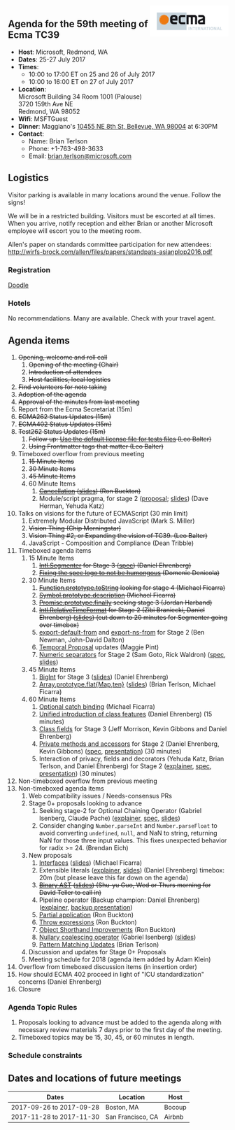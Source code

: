 <img src="../images/Ecma_RVB-003.jpg" align="right" height="70" alt="" />

## Agenda for the 59th meeting of Ecma TC39

- **Host**: Microsoft, Redmond, WA
- **Dates**: 25-27 July 2017
- **Times**:
  - 10:00 to 17:00 ET on 25 and 26 of July 2017
  - 10:00 to 16:00 ET on 27 of July 2017
- **Location**:<br>
  Microsoft Building 34 Room 1001 (Palouse)<br>
  3720 159th Ave NE<br>
  Redmond, WA 98052
- **Wifi**: MSFTGuest
- **Dinner**: Maggiano's [10455 NE 8th St, Bellevue, WA 98004](https://www.google.com/maps/dir//10455+NE+8th+St,+Bellevue,+WA+98004/@47.6171882,-122.2051553,16z/data=!3m1!4b1!4m8!4m7!1m0!1m5!1m1!1s0x54906c8f4a44de47:0xdd2b035314e5c9b0!2m2!1d-122.2007779!2d47.6171883) at 6:30PM
- **Contact**:
  - Name: Brian Terlson
  - Phone: +1-763-498-3633
  - Email: brian.terlson@microsoft.com

## Logistics

Visitor parking is available in many locations around the venue. Follow the signs!

We will be in a restricted building. Visitors must be escorted at all times. When you arrive, notify reception and either Brian or another Microsoft employee will escort you to the meeting room.

Allen's paper on standards committee participation for new attendees: http://wirfs-brock.com/allen/files/papers/standpats-asianplop2016.pdf

### Registration

[Doodle](https://ecma-international.doodle.com/poll/cx2gkn84uqgwfccg)

### Hotels

No recommendations. Many are available. Check with your travel agent.

## Agenda items

1. ~~Opening, welcome and roll call~~
    1. ~~Opening of the meeting (Chair)~~
    1. ~~Introduction of attendees~~
    1. ~~Host facilities, local logistics~~
1. ~~Find volunteers for note taking~~
1. ~~Adoption of the agenda~~
1. ~~Approval of the minutes from last meeting~~
1. Report from the Ecma Secretariat (15m)
1. ~~ECMA262 Status Updates (15m)~~
1. ~~ECMA402 Status Updates (15m)~~
1. ~~Test262 Status Updates (15m)~~
    1. ~~Follow up: [Use the default license file for tests files](https://github.com/tc39/test262/pull/851) (Leo Balter)~~
    1. ~~Using Frontmatter tags that matter (Leo Balter)~~
1. Timeboxed overflow from previous meeting
    1. ~~15 Minute Items~~
    1. ~~30 Minute Items~~
    1. ~~45 Minute Items~~
    1. 60 Minute Items
        1. ~~[Cancellation](https://github.com/tc39/proposal-cancellation#readme) ([slides](https://tc39.github.io/proposal-cancellation/CancellationPrimitives-tc39.pptx)) (Ron Buckton)~~
        1. Module/script pragma, for stage 2 ([proposal](https://github.com/tc39/proposal-modules-pragma); [slides](https://github.com/tc39/agendas/raw/master/2017/tc39-2017-05-use-module.pdf)) (Dave Herman, Yehuda Katz)
1. Talks on visions for the future of ECMAScript (30 min limit)
    1. Extremely Modular Distributed JavaScript (Mark S. Miller)
    1. ~~Vision Thing (Chip Morningstar)~~
    1. ~~Vision Thing #2, or Expanding the vision of TC39. (Leo Balter)~~
    1. JavaScript - Composition and Compliance (Dean Tribble)
1. Timeboxed agenda items
    1. 15 Minute Items
        1. ~~[Intl.Segmenter](https://docs.google.com/presentation/d/1KC-qBVqsUdTiePWmSextuMGVIsUa3Tb9EOcVNIj8eOA/edit#slide=id.p) for Stage 3 ([spec](https://github.com/tc39/proposal-intl-segmenter)) (Daniel Ehrenberg)~~
        1.  ~~[Fixing the spec logo to not be humongous](https://github.com/tc39/ecma262/pull/951) (Domenic Denicola)~~
    1. 30 Minute Items
        1. ~~[Function.prototype.toString](https://tc39.github.io/Function-prototype-toString-revision/) looking for stage 4 (Michael Ficarra)~~
        1. ~~[Symbol.prototype.description](https://michaelficarra.github.io/Symbol-description-proposal/) (Michael Ficarra)~~
        1. ~~[Promise.prototype.finally](https://github.com/tc39/proposal-promise-finally/) seeking stage 3 (Jordan Harband)~~
        1. ~~[Intl.RelativeTimeFormat](https://github.com/tc39/proposal-intl-relative-time) for Stage 2 (Zibi Braniecki, Daniel Ehrenberg) ([slides](https://docs.google.com/presentation/d/1QCum8K8XRGhjh94a2Gp2bhRmhbSnJUbhASsQm54tp8I/edit#slide=id.p)) (cut down to 20 minutes for Segmenter going over timebox)~~
        1. [export-default-from](https://github.com/tc39/proposal-export-default-from) and [export-ns-from](https://github.com/tc39/proposal-export-ns-from) for Stage 2 (Ben Newman, John-David Dalton)
        1. [Temporal Proposal](https://github.com/maggiepint/proposal-temporal) updates (Maggie Pint)
        1. [Numeric separators](https://github.com/tc39/proposal-numeric-separator) for Stage 2 (Sam Goto, Rick Waldron) ([spec](https://tc39.github.io/proposal-numeric-separator), [slides](https://docs.google.com/presentation/d/1i3pI_Z34xxg6_1gHVB6Q0RzZzpINmpI7yu8SVXSEgRo/edit#slide=id.p))
    1. 45 Minute Items
        1. [BigInt](https://github.com/tc39/proposal-bigint) for Stage 3 ([slides](https://docs.google.com/presentation/d/1nhiT8QHrM0qt5cDtomAGPLEUfLhUYvHCVZMta1N1IcU/edit#slide=id.p)) (Daniel Ehrenberg)
        1. [Array.prototype.flat{Map,ten}](https://github.com/tc39/proposal-flatMap) ([slides](https://docs.google.com/presentation/d/1W7aFgvI0LlbTpCFEiJdZ7xl4rW_sfKalrAsUL0XgXog/edit?usp=sharing)) (Brian Terlson, Michael Ficarra)
    1. 60 Minute Items
        1. [Optional catch binding](https://michaelficarra.github.io/optional-catch-binding-proposal/) (Michael Ficarra)
        1. [Unified introduction of class features](https://docs.google.com/presentation/d/1GZ5Rfa4T7aF7t0xJrDxRZhC49mvqG5Nm6qZ_g_qrfBY/edit#slide=id.p) (Daniel Ehrenberg) (15 minutes)
        1. [Class fields](https://github.com/tc39/proposal-class-fields) for Stage 3 (Jeff Morrison, Kevin Gibbons and Daniel Ehrenberg)
        1. [Private methods and accessors](https://github.com/littledan/proposal-private-methods) for Stage 2 (Daniel Ehrenberg, Kevin Gibbons) ([spec](https://littledan.github.io/proposal-private-methods/), [presentation](https://docs.google.com/presentation/d/1hiti-3Upn-v5ez9OCJb3UOXH6ksdFAEWWJyoqe13mAc/edit#slide=id.p)) (30 minutes)
        1. Interaction of privacy, fields and decorators (Yehuda Katz, Brian Terlson, and Daniel Ehrenberg) for Stage 2 ([explainer](https://github.com/littledan/proposal-unified-class-features), [spec](https://littledan.github.io/proposal-unified-class-features/), [presentation](https://docs.google.com/presentation/d/1AOSCuB1TLljBZFMLVlFfXz9IXQAdzC-VzMtyUT9vtnI/edit)) (30 minutes)
1. Non-timeboxed overflow from previous meeting
1. Non-timeboxed agenda items
    1. Web compatibility issues / Needs-consensus PRs
    1. Stage 0+ proposals looking to advance
        1. Seeking stage-2 for Optional Chaining Operator (Gabriel Isenberg, Claude Pache) ([explainer](https://github.com/tc39/proposal-optional-chaining), [spec](https://claudepache.github.io/es-optional-chaining/), [slides](https://docs.google.com/presentation/d/1OcytQtyykmOZJwm-LFgOP0FpQccyeajAjLdOvBki9a0/)) 
        1. Consider changing `Number.parseInt` and `Number.parseFloat` to avoid converting `undefined`, `null`, and NaN to string, returning NaN for those three input values. This fixes unexpected behavior for radix >= 24. (Brendan Eich)
    1. New proposals
        1. [Interfaces](https://github.com/michaelficarra/ecmascript-interfaces-proposal) ([slides](https://docs.google.com/presentation/d/1WrvSyslnF-5VnPj3k3HRq8MRzuiSN1kQ6ENE1iUSmDU/edit?usp=sharing)) (Michael Ficarra)
        1. Extensible literals ([explainer](https://github.com/littledan/proposal-extensible-numeric-literals/blob/master/README.md), [slides](https://docs.google.com/presentation/d/13Ej08CCqXGCTF46GabGdzBepWBgU5d70TtPPYFkkZcs/edit#slide=id.p)) (Daniel Ehrenberg) timebox: 20m (but please leave this far down on the agenda)
        1. ~~[Binary AST](https://github.com/syg/ecmascript-binary-ast/) ([slides](https://docs.google.com/presentation/d/10mEfgEUmazFJks_NwXSTBK9-g-W7vljvRB0JA2spU38/edit?usp=sharing)) (Shu-yu Guo, Wed or Thurs morning for David Teller to call in)~~
        1. Pipeline operator (Backup champion: Daniel Ehrenberg) ([explainer](https://github.com/gilbert/es-pipeline-operator), [backup presentation](https://docs.google.com/presentation/d/1qiWFzi5dkjuUVGcFXwypuQbEbZk-BV7unX0bYurcQsA/edit#slide=id.p))
        1. [Partial application](https://github.com/rbuckton/proposal-partial-application) (Ron Buckton)
        1. [Throw expressions](https://github.com/rbuckton/proposal-throw-expressions) (Ron Buckton)
        1. [Object Shorthand Improvements](https://github.com/rbuckton/proposal-shorthand-improvements) (Ron Buckton)
        1. [Nullary coalescing operator](https://github.com/gisenberg/proposal-nullary-coalescing) (Gabriel Isenberg) ([slides](https://docs.google.com/presentation/d/1m5nxTH8ifcmOlyaTmTuMAa1bawiGUyKJzQGlw-EVSKM/edit?usp=sharing))
        1. [Pattern Matching Updates](https://github.com/tc39/proposal-pattern-matching) (Brian Terlson)
    1. Discussion and updates for Stage 0+ Proposals
    1. Meeting schedule for 2018 (agenda item added by Adam Klein)
1. Overflow from timeboxed discussion items (in insertion order)
  1. How should ECMA 402 proceed in light of "ICU standardization" concerns (Daniel Ehrenberg)
1. Closure

### Agenda Topic Rules

1. Proposals looking to advance must be added to the agenda along with necessary review materials 7 days prior to the first day of the meeting.
1. Timeboxed topics may be 15, 30, 45, or 60 minutes in length.

### Schedule constraints

## Dates and locations of future meetings

| Dates                    | Location          | Host       |
|--------------------------|-------------------|------------|
| 2017-09-26 to 2017-09-28 | Boston, MA        | Bocoup     |
| 2017-11-28 to 2017-11-30 | San Francisco, CA | Airbnb     |

